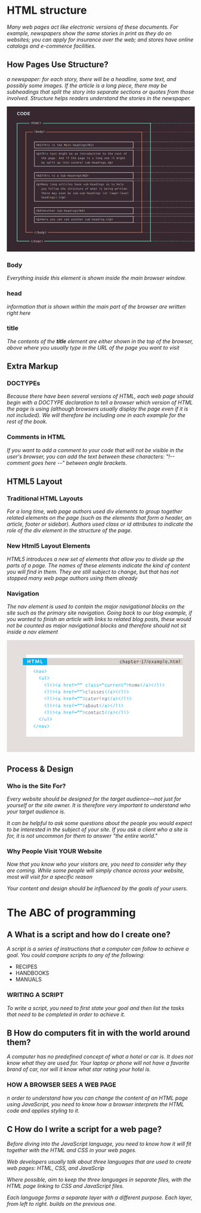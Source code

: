 # HTML structure 
*Many web pages act like electronic versions of these 
documents. For example, newspapers show the same stories 
in print as they do on websites; you can apply for insurance 
over the web; and stores have online catalogs and e-commerce 
facilities.*


## How Pages Use Structure?

*a newspaper: for each 
story, there will be a headline, 
some text, and possibly some 
images. If the article is a long 
piece, there may be subheadings 
that split the story into separate 
sections or quotes from those 
involved. Structure helps readers 
understand the stories in the 
newspaper.*

![image](img/Capture.PNG)


### Body

*Everything inside this element is 
shown inside the main browser 
window.*

### head

*information that is shown within 
the main part of the browser are written right here*

### title 

*The contents of the **title**
element are either shown in the 
top of the browser, above where 
you usually type in the URL of 
the page you want to visit*

## Extra Markup

### DOCTYPEs
*Because there have been 
several versions of HTML, each 
web page should begin with a 
DOCTYPE declaration to tell a 
browser which version of HTML 
the page is using (although 
browsers usually display the 
page even if it is not included). 
We will therefore be including 
one in each example for the rest 
of the book.*

### Comments in HTML

*If you want to add a comment 
to your code that will not be 
visible in the user's browser, you 
can add the text between these 
characters:
"!-- comment goes here --" between angle brackets.*

## HTML5 Layout

### Traditional HTML Layouts

*For a long time, web page authors used div elements to group 
together related elements on the page (such as the elements that form a 
header, an article, footer or sidebar). Authors used class or id attributes 
to indicate the role of the div element in the structure of the page.*

### New Html5 Layout Elements

*HTML5 introduces a new set of elements that allow you to divide up the 
parts of a page. The names of these elements indicate the kind of content 
you will find in them. They are still subject to change, but that has not 
stopped many web page authors using them already*

### Navigation

*The nav element is used to 
contain the major navigational 
blocks on the site such as the 
primary site navigation.
Going back to our blog example, 
if you wanted to finish an article 
with links to related blog posts, 
these would not be counted as 
major navigational blocks and 
therefore should not sit inside a nav element*

<img src="img/Capture2.PNG">

## Process & Design

### Who is the Site For?

*Every website should be designed for the 
target audience—not just for yourself or the 
site owner. It is therefore very important to 
understand who your target audience is.*

*It can be helpful to ask some 
questions about the people you 
would expect to be interested in 
the subject of your site.
If you ask a client who a site is 
for, it is not uncommon for them 
to answer "the entire world."*

### Why People Visit YOUR Website

*Now that you know who your visitors are, you 
need to consider why they are coming. While 
some people will simply chance across your 
website, most will visit for a specific reason*

*Your content and design should 
be influenced by the goals of 
your users.*

# The ABC of programming

## A What is a script and how do I create one?

*A script is a series of instructions that a 
computer can follow to achieve a goal. 
You could compare scripts to any of the following:*
<ul>
<li>RECIPES</li>
<li>HANDBOOKS</li>
<li>MANUALS</li>
</ul>

### WRITING A SCRIPT

*To write a script, you need to first 
state your goal and then list the 
tasks that need to be completed in 
order to achieve it.*

## B How do computers fit in with the world around them? 

*A computer has no predefined 
concept of what a hotel or car is. 
It does not know what they are 
used for. Your laptop or phone 
will not have a favorite brand of 
car, nor will it know what star 
rating your hotel is.*

### HOW A BROWSER SEES A WEB PAGE 
*n order to understand how you can change the content of an HTML 
page using JavaScript, you need to know how a browser interprets the 
HTML code and applies styling to it.*

## C How do I write a script for a web page?

*Before diving into the JavaScript language, you 
need to know how it will fit together with the 
HTML and CSS in your web pages.*

*Web developers usually talk 
about three languages that 
are used to create web pages: 
HTML, CSS, and JavaScrip*

*Where possible, aim to keep the 
three languages in separate files, 
with the HTML page linking to 
CSS and JavaScript files.*

*Each language forms a separate 
layer with a different purpose. 
Each layer, from left to right. 
builds on the previous one.*



